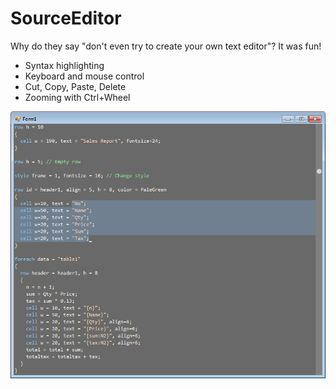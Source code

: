# SourceEditor

Why do they say "don't even try to create your own text editor"? It was fun!

- Syntax highlighting
- Keyboard and mouse control
- Cut, Copy, Paste, Delete
- Zooming with Ctrl+Wheel

![Screenshot](pictures/editor.png)
